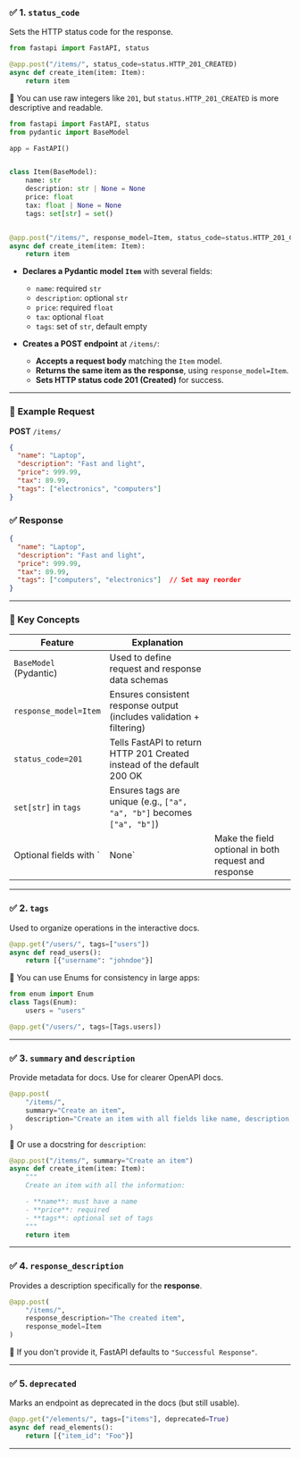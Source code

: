 ### ✅ **1. `status_code`**
Sets the HTTP status code for the response.

```python
from fastapi import FastAPI, status

@app.post("/items/", status_code=status.HTTP_201_CREATED)
async def create_item(item: Item):
    return item
```

🔹 You can use raw integers like `201`, but `status.HTTP_201_CREATED` is more descriptive and readable.

```python
from fastapi import FastAPI, status
from pydantic import BaseModel

app = FastAPI()


class Item(BaseModel):
    name: str
    description: str | None = None
    price: float
    tax: float | None = None
    tags: set[str] = set()


@app.post("/items/", response_model=Item, status_code=status.HTTP_201_CREATED)
async def create_item(item: Item):
    return item
```
* **Declares a Pydantic model `Item`** with several fields:

  * `name`: required `str`
  * `description`: optional `str`
  * `price`: required `float`
  * `tax`: optional `float`
  * `tags`: set of `str`, default empty
* **Creates a POST endpoint** at `/items/`:

  * **Accepts a request body** matching the `Item` model.
  * **Returns the same item as the response**, using `response_model=Item`.
  * **Sets HTTP status code 201 (Created)** for success.

---

### 🧾 **Example Request**

**POST** `/items/`

```json
{
  "name": "Laptop",
  "description": "Fast and light",
  "price": 999.99,
  "tax": 89.99,
  "tags": ["electronics", "computers"]
}
```

### ✅ **Response**

```json
{
  "name": "Laptop",
  "description": "Fast and light",
  "price": 999.99,
  "tax": 89.99,
  "tags": ["computers", "electronics"]  // Set may reorder
}
```

---

### 🧠 Key Concepts

| Feature                 | Explanation                                                            |                                                      |
| ----------------------- | ---------------------------------------------------------------------- | ---------------------------------------------------- |
| `BaseModel` (Pydantic)  | Used to define request and response data schemas                       |                                                      |
| `response_model=Item`   | Ensures consistent response output (includes validation + filtering)   |                                                      |
| `status_code=201`       | Tells FastAPI to return HTTP 201 Created instead of the default 200 OK |                                                      |
| `set[str]` in `tags`    | Ensures tags are unique (e.g., `["a", "a", "b"]` becomes `["a", "b"]`) |                                                      |
| Optional fields with \` | None\`                                                                 | Make the field optional in both request and response |

---

### ✅ **2. `tags`**
Used to organize operations in the interactive docs.

```python
@app.get("/users/", tags=["users"])
async def read_users():
    return [{"username": "johndoe"}]
```

🔹 You can use Enums for consistency in large apps:

```python
from enum import Enum
class Tags(Enum):
    users = "users"

@app.get("/users/", tags=[Tags.users])
```

---

### ✅ **3. `summary` and `description`**
Provide metadata for docs. Use for clearer OpenAPI docs.

```python
@app.post(
    "/items/",
    summary="Create an item",
    description="Create an item with all fields like name, description, price, etc.",
)
```

🔹 Or use a docstring for `description`:

```python
@app.post("/items/", summary="Create an item")
async def create_item(item: Item):
    """
    Create an item with all the information:

    - **name**: must have a name
    - **price**: required
    - **tags**: optional set of tags
    """
    return item
```

---

### ✅ **4. `response_description`**
Provides a description specifically for the **response**.

```python
@app.post(
    "/items/",
    response_description="The created item",
    response_model=Item
)
```

🔹 If you don't provide it, FastAPI defaults to `"Successful Response"`.

---

### ✅ **5. `deprecated`**
Marks an endpoint as deprecated in the docs (but still usable).

```python
@app.get("/elements/", tags=["items"], deprecated=True)
async def read_elements():
    return [{"item_id": "Foo"}]
```

---

